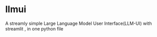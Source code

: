 # llmui
A streamly simple Large Language Model User Interface(LLM-UI) with streamlit , in one python file
